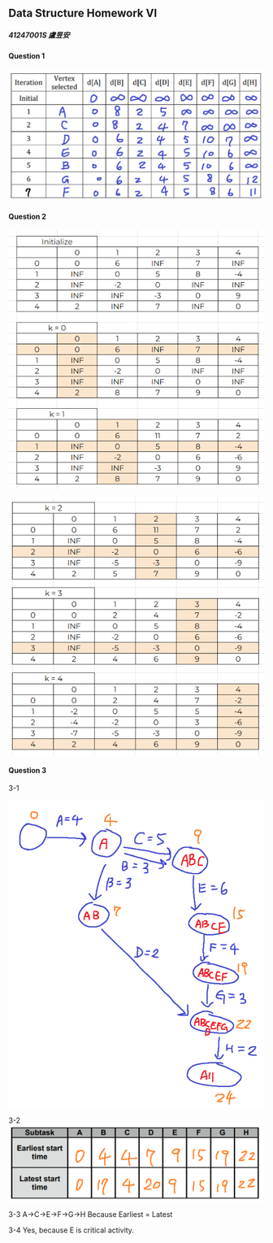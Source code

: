 ## Data Structure Homework VI

##### 41247001S 盧昱安

#### Question 1

![Alt text](image.png)

<div style="break-after: page; page-break-after: always;"></div>


#### Question 2

![](image-7.png)
<div style="break-after: page; page-break-after: always;"></div>

![Alt text](image-8.png)
<div style="break-after: page; page-break-after: always;"></div>

#### Question 3

3-1

![](image-9.png)

<div style="break-after: page; page-break-after: always;"></div>

3-2
![Alt text](image-10.png)

3-3
A->C->E->F->G->H
Because Earliest = Latest

3-4
Yes, because E is critical activity.